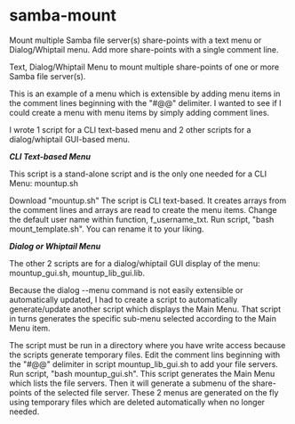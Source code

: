 # samba-mount
Mount multiple Samba file server(s) share-points with a text menu or Dialog/Whiptail menu. Add more share-points with a single comment line.

Text, Dialog/Whiptail Menu to mount multiple share-points of one or more Samba file server(s).

This is an example of a menu which is extensible by adding menu items in the comment lines beginning with the "#@@" delimiter. I wanted to see if I could create a menu with menu items by simply adding comment lines.

I wrote 1 script for a CLI text-based menu and 2 other scripts for a dialog/whiptail GUI-based menu.


***CLI Text-based Menu***

This script is a stand-alone script and is the only one needed for a CLI Menu: mountup.sh

Download "mountup.sh" The script is CLI text-based. It creates arrays from the comment lines and arrays are read to create the menu items.
Change the default user name within function, f_username_txt.
Run script, "bash mount_template.sh". You can rename it to your liking.


***Dialog or Whiptail Menu***

The other 2 scripts are for a dialog/whiptail GUI display of the menu: mountup_gui.sh, mountup_lib_gui.lib.

Because the dialog --menu command is not easily extensible or automatically updated, I had to create a script to automatically generate/update another script which displays the Main Menu. That script in turns generates the specific sub-menu selected according to the Main Menu item.

The script must be run in a directory where you have write access because the scripts generate temporary files.
Edit the comment lins beginning with the "#@@" delimiter in script mountup_lib_gui.sh to add your file servers.
Run script, "bash mountup_gui.sh". This script generates the Main Menu which lists the file servers. Then it will generate a submenu of the share-points of the selected file server. These 2 menus are generated on the fly using temporary files which are deleted automatically when no longer needed.
